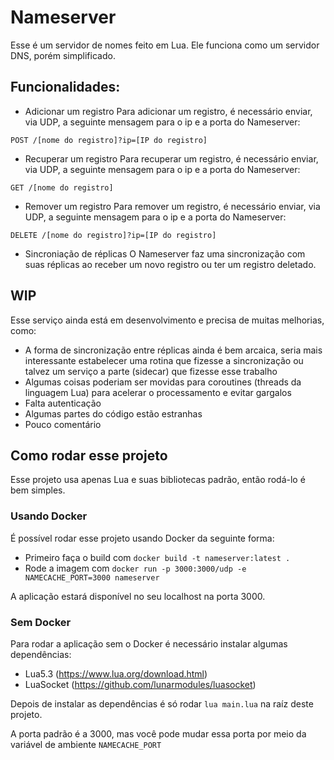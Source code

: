 # Nameserver

Esse é um servidor de nomes feito em Lua. Ele funciona como um servidor DNS, porém simplificado.

## Funcionalidades:
- Adicionar um registro
Para adicionar um registro, é necessário enviar, via UDP, a seguinte mensagem para o ip e a porta do Nameserver:
```
POST /[nome do registro]?ip=[IP do registro]
```
- Recuperar um registro
Para recuperar um registro, é necessário enviar, via UDP, a seguinte mensagem para o ip e a porta do Nameserver:
```
GET /[nome do registro]
```
- Remover um registro
Para remover um registro, é necessário enviar, via UDP, a seguinte mensagem para o ip e a porta do Nameserver:
```
DELETE /[nome do registro]?ip=[IP do registro]
```
- Sincroniação de réplicas
O Nameserver faz uma sincronização com suas réplicas ao receber um novo registro ou ter um registro deletado.
## WIP
Esse serviço ainda está em desenvolvimento e precisa de muitas melhorias, como:
- A forma de sincronização entre réplicas ainda é bem arcaica, seria mais interessante estabelecer uma rotina que fizesse a sincronização ou talvez um serviço a parte (sidecar) que fizesse esse trabalho
- Algumas coisas poderiam ser movidas para coroutines (threads da linguagem Lua) para acelerar o processamento e evitar gargalos
- Falta autenticação
- Algumas partes do código estão estranhas
- Pouco comentário

## Como rodar esse projeto

Esse projeto usa apenas Lua e suas bibliotecas padrão, então rodá-lo é bem simples.

### Usando Docker

É possível rodar esse projeto usando Docker da seguinte forma:

- Primeiro faça o build com `docker build -t nameserver:latest .`
- Rode a imagem com `docker run -p 3000:3000/udp -e NAMECACHE_PORT=3000 nameserver`

A aplicação estará disponível no seu localhost na porta 3000.

### Sem Docker

Para rodar a aplicação sem o Docker é necessário instalar algumas dependências:
- Lua5.3 (https://www.lua.org/download.html)
- LuaSocket (https://github.com/lunarmodules/luasocket)

Depois de instalar as dependências é só rodar `lua main.lua` na raíz deste projeto.

A porta padrão é a 3000, mas você pode mudar essa porta por meio da variável de ambiente `NAMECACHE_PORT`


